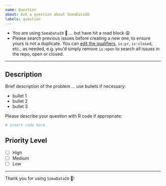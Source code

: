 ```yaml
---
name: Question
about: Ask a question about SomaDataIO
labels: question
---
```


- You are using `SomaDataIO` :partying_face: ... but have hit a road block :weary:
- Please search previous issues before creating a new one,
  to ensure yours is not a duplicate. You can
  [edit the qualifiers](https://help.github.com/articles/searching-issues-and-pull-requests/),
  `is:pr`, `is:closed`, etc., as needed, e.g. you'd simply remove `is:open` to
  search _all_ issues in the repo, open or closed.

---


## Description
Brief description of the problem ... use bullets if necessary:

- bullet 1
- bullet 2
- bullet 3


Please describe your question with R code if appropriate:

```r
# insert code here
```

## Priority Level
- [ ] High
- [ ] Medium
- [ ] Low

---

Thank you for using `SomaDataIO` :pray:!
